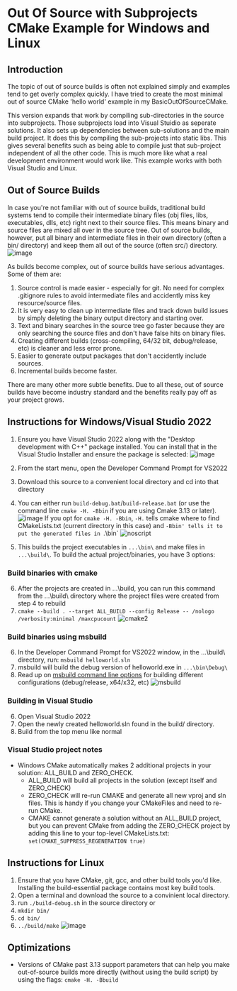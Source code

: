 # Out Of Source with Subprojects CMake Example for Windows and Linux 

## Introduction
The topic of out of source builds is often not explained simply and examples tend to get overly complex quickly. I have tried to create the most minimal out of source CMake 'hello world' example in my BasicOutOfSourceCMake. 

This version expands that work by compiling sub-directories in the source into subprojects. Those subprojects load into Visual Stuidio as seperate solutions. It also sets up dependencies between sub-solutions and the main build project. It does this by compiling the sub-projects into static libs. This gives several benefits such as being able to compile just that sub-project independent of all the other code. This is much more like what a real development environment would work like. This example works with both Visual Studio and Linux. 


## Out of Source Builds
In case you're not familiar with out of source builds, traditional build systems tend to compile their intermediate binary files (obj files, libs, executables, dlls, etc) right next to their source files. This means binary and source files are mixed all over in the source tree. Out of source builds, however, put all binary and intermediate files in their own directory (often a bin/ directory) and keep them all out of the source (often src/) directory.  
![image](https://user-images.githubusercontent.com/11483217/118408935-c5ef0100-b63c-11eb-9bcc-49f0666f5c02.png)

As builds become complex, out of source builds have serious advantages. Some of them are:
1. Source control is made easier - especially for git. No need for complex .gitignore rules to avoid intermediate files and accidently miss key resource/source files.
2. It is very easy to clean up intermediate files and track down build issues by simply deleting the binary output directory and starting over.
3. Text and binary searches in the source tree go faster because they are only searching the source files and don't have false hits on binary files.
4. Creating different builds (cross-compiling, 64/32 bit, debug/release, etc) is cleaner and less error prone.
5. Easier to generate output packages that don't accidently include sources.
6. Incremental builds become faster.

There are many other more subtle benefits. Due to all these, out of source builds have become industry standard and the benefits really pay off as your project grows.


## Instructions for Windows/Visual Studio 2022
1. Ensure you have Visual Studio 2022 along with the "Desktop development with C++" package installed. You can install that in the Visual Studio Installer and ensure the package is selected:
![image](https://user-images.githubusercontent.com/11483217/118386182-71ab3900-b5ca-11eb-854f-85b6a7d57f69.png)

2. From the start menu, open the Developer Command Prompt for VS2022
3. Download this source to a convenient local directory and cd into that directory
4. You can either run `build-debug.bat`/`build-release.bat` (or use the command line `cmake -H. -Bbin` if you are using Cmake 3.13 or later).
![image](https://user-images.githubusercontent.com/11483217/118386271-26ddf100-b5cb-11eb-95d9-0447ae697b2b.png)
If you opt for `cmake -H. -Bbin`, `-H.` tells cmake where to find CMakeLists.txt (current directory in this case) and `-Bbin' tells it to put the generated files in `.\bin`
![noscript](https://user-images.githubusercontent.com/11483217/131198934-6757c56f-2324-4ba0-9c63-42840a169813.png)

5. This builds the project executables in `...\bin\` and make files in `...\build\`. To build the actual project/binaries, you have 3 options:

### Build binaries with cmake
6. After the projects are created in ...\build\, you can  run this command from the ...\build\ directory where the project files were created from step 4 to rebuild
7. `cmake --build . --target ALL_BUILD --config Release -- /nologo /verbosity:minimal /maxcpucount`
![cmake2](https://user-images.githubusercontent.com/11483217/131196407-ffc079e4-0b4e-4cbd-b539-d9040923f187.png)

### Build binaries using msbuild
6. In the Developer Command Prompt for VS2022 window, in the ...\build\ directory, run: `msbuild helloworld.sln`
7. msbuild will build the debug version of helloworld.exe in `...\bin\Debug\`
8. Read up on [msbuild command line options](https://docs.microsoft.com/en-us/visualstudio/msbuild/walkthrough-using-msbuild?view=vs-2019#build-the-target) for building different configurations (debug/release, x64/x32, etc)
![msbuild](https://user-images.githubusercontent.com/11483217/131196449-9be9d9de-1925-414b-9138-b1a8f20972f4.png)

### Building in Visual Studio
6. Open Visual Studio 2022
7. Open the newly created helloworld.sln found in the build/ directory. 
8. Build from the top menu like normal

### Visual Studio project notes
- Windows CMake automatically makes 2 additional projects in your solution: ALL_BUILD and ZERO_CHECK.
  - ALL_BUILD will build all projects in the solution (except itself and ZERO_CHECK)
  - ZERO_CHECK will re-run CMAKE and generate all new vproj and sln files. This is handy if you change your CMakeFiles and need to re-run CMake.
  - CMAKE cannot generate a solution without an ALL_BUILD project, but you can prevent CMake from adding the ZERO_CHECK project by adding this line to your top-level CMakeLists.txt: `set(CMAKE_SUPPRESS_REGENERATION true)`

## Instructions for Linux
1. Ensure that you have CMake, git, gcc, and other build tools you'd like. Installing the build-essential package contains most key build tools.
2. Open a terminal and download the source to a convinient local directory. 
3. run `./build-debug.sh` in the source directory
  or
3. `mkdir bin/`
4. `cd bin/`
4. `../build/make`
![image](https://user-images.githubusercontent.com/11483217/118386467-7ffa5480-b5cc-11eb-84d9-9b85937e7919.png)

## Optimizations
- Versions of CMake past 3.13 support parameters that can help you make out-of-source builds more directly (without using the build script) by using the flags:
`cmake -H. -Bbuild`

